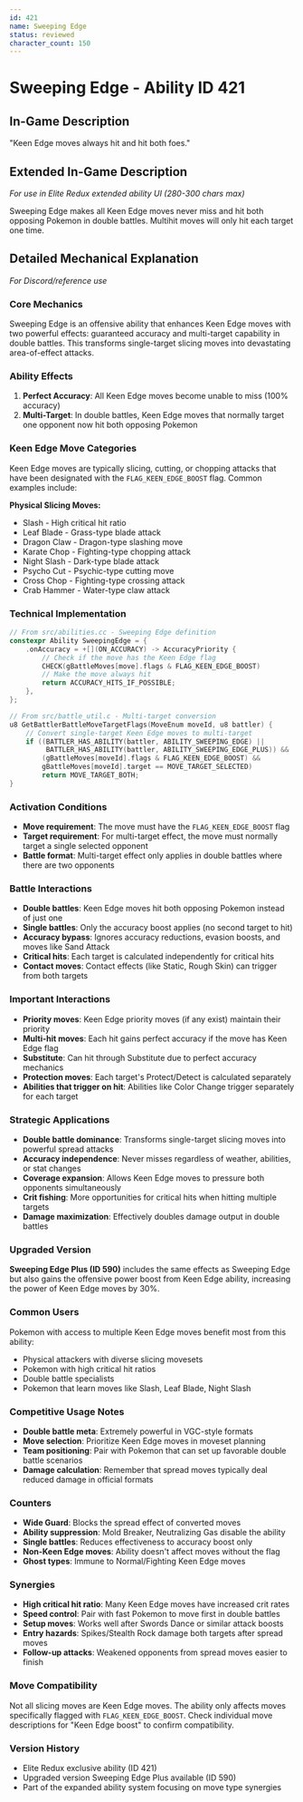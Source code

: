 ```yaml
---
id: 421
name: Sweeping Edge
status: reviewed
character_count: 150
---
```


# Sweeping Edge - Ability ID 421

## In-Game Description
"Keen Edge moves always hit and hit both foes."

## Extended In-Game Description
*For use in Elite Redux extended ability UI (280-300 chars max)*

Sweeping Edge makes all Keen Edge moves never miss and hit both opposing Pokemon in double battles. Multihit moves will only hit each target one time.

## Detailed Mechanical Explanation
*For Discord/reference use*

### Core Mechanics
Sweeping Edge is an offensive ability that enhances Keen Edge moves with two powerful effects: guaranteed accuracy and multi-target capability in double battles. This transforms single-target slicing moves into devastating area-of-effect attacks.

### Ability Effects
1. **Perfect Accuracy**: All Keen Edge moves become unable to miss (100% accuracy)
2. **Multi-Target**: In double battles, Keen Edge moves that normally target one opponent now hit both opposing Pokemon

### Keen Edge Move Categories
Keen Edge moves are typically slicing, cutting, or chopping attacks that have been designated with the `FLAG_KEEN_EDGE_BOOST` flag. Common examples include:

**Physical Slicing Moves:**
- Slash - High critical hit ratio
- Leaf Blade - Grass-type blade attack
- Dragon Claw - Dragon-type slashing move
- Karate Chop - Fighting-type chopping attack
- Night Slash - Dark-type blade attack
- Psycho Cut - Psychic-type cutting move
- Cross Chop - Fighting-type crossing attack
- Crab Hammer - Water-type claw attack

### Technical Implementation
```cpp
// From src/abilities.cc - Sweeping Edge definition
constexpr Ability SweepingEdge = {
    .onAccuracy = +[](ON_ACCURACY) -> AccuracyPriority {
        // Check if the move has the Keen Edge flag
        CHECK(gBattleMoves[move].flags & FLAG_KEEN_EDGE_BOOST)
        // Make the move always hit
        return ACCURACY_HITS_IF_POSSIBLE;
    },
};

// From src/battle_util.c - Multi-target conversion
u8 GetBattlerBattleMoveTargetFlags(MoveEnum moveId, u8 battler) {
    // Convert single-target Keen Edge moves to multi-target
    if ((BATTLER_HAS_ABILITY(battler, ABILITY_SWEEPING_EDGE) || 
         BATTLER_HAS_ABILITY(battler, ABILITY_SWEEPING_EDGE_PLUS)) &&
        (gBattleMoves[moveId].flags & FLAG_KEEN_EDGE_BOOST) && 
        gBattleMoves[moveId].target == MOVE_TARGET_SELECTED)
        return MOVE_TARGET_BOTH;
}
```

### Activation Conditions
- **Move requirement**: The move must have the `FLAG_KEEN_EDGE_BOOST` flag
- **Target requirement**: For multi-target effect, the move must normally target a single selected opponent
- **Battle format**: Multi-target effect only applies in double battles where there are two opponents

### Battle Interactions
- **Double battles**: Keen Edge moves hit both opposing Pokemon instead of just one
- **Single battles**: Only the accuracy boost applies (no second target to hit)
- **Accuracy bypass**: Ignores accuracy reductions, evasion boosts, and moves like Sand Attack
- **Critical hits**: Each target is calculated independently for critical hits
- **Contact moves**: Contact effects (like Static, Rough Skin) can trigger from both targets

### Important Interactions
- **Priority moves**: Keen Edge priority moves (if any exist) maintain their priority
- **Multi-hit moves**: Each hit gains perfect accuracy if the move has Keen Edge flag
- **Substitute**: Can hit through Substitute due to perfect accuracy mechanics
- **Protection moves**: Each target's Protect/Detect is calculated separately
- **Abilities that trigger on hit**: Abilities like Color Change trigger separately for each target

### Strategic Applications
- **Double battle dominance**: Transforms single-target slicing moves into powerful spread attacks
- **Accuracy independence**: Never misses regardless of weather, abilities, or stat changes
- **Coverage expansion**: Allows Keen Edge moves to pressure both opponents simultaneously
- **Crit fishing**: More opportunities for critical hits when hitting multiple targets
- **Damage maximization**: Effectively doubles damage output in double battles

### Upgraded Version
**Sweeping Edge Plus (ID 590)** includes the same effects as Sweeping Edge but also gains the offensive power boost from Keen Edge ability, increasing the power of Keen Edge moves by 30%.

### Common Users
Pokemon with access to multiple Keen Edge moves benefit most from this ability:
- Physical attackers with diverse slicing movesets
- Pokemon with high critical hit ratios
- Double battle specialists
- Pokemon that learn moves like Slash, Leaf Blade, Night Slash

### Competitive Usage Notes
- **Double battle meta**: Extremely powerful in VGC-style formats
- **Move selection**: Prioritize Keen Edge moves in moveset planning
- **Team positioning**: Pair with Pokemon that can set up favorable double battle scenarios
- **Damage calculation**: Remember that spread moves typically deal reduced damage in official formats

### Counters
- **Wide Guard**: Blocks the spread effect of converted moves
- **Ability suppression**: Mold Breaker, Neutralizing Gas disable the ability
- **Single battles**: Reduces effectiveness to accuracy boost only
- **Non-Keen Edge moves**: Ability doesn't affect moves without the flag
- **Ghost types**: Immune to Normal/Fighting Keen Edge moves

### Synergies
- **High critical hit ratio**: Many Keen Edge moves have increased crit rates
- **Speed control**: Pair with fast Pokemon to move first in double battles  
- **Setup moves**: Works well after Swords Dance or similar attack boosts
- **Entry hazards**: Spikes/Stealth Rock damage both targets after spread moves
- **Follow-up attacks**: Weakened opponents from spread moves easier to finish

### Move Compatibility
Not all slicing moves are Keen Edge moves. The ability only affects moves specifically flagged with `FLAG_KEEN_EDGE_BOOST`. Check individual move descriptions for "Keen Edge boost" to confirm compatibility.

### Version History
- Elite Redux exclusive ability (ID 421)
- Upgraded version Sweeping Edge Plus available (ID 590)
- Part of the expanded ability system focusing on move type synergies